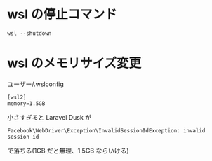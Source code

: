 # wsl の停止コマンド

```
wsl --shutdown
```

# wsl のメモリサイズ変更

ユーザー/.wslconfig

```
[wsl2]
memory=1.5GB

```

小さすぎると Laravel Dusk が

```
Facebook\WebDriver\Exception\InvalidSessionIdException: invalid session id
```

で落ちる(1GB だと無理、1.5GB ならいける)
